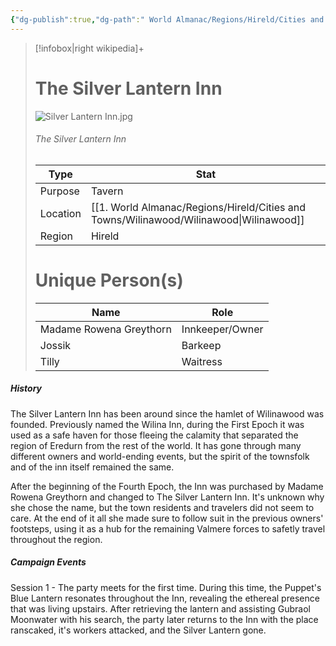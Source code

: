 ```yaml
---
{"dg-publish":true,"dg-path":" World Almanac/Regions/Hireld/Cities and Towns/Wilinawood/The Silver Lantern Inn.md","permalink":"/world-almanac/regions/hireld/cities-and-towns/wilinawood/the-silver-lantern-inn/"}
---
```



> [!infobox|right wikipedia]+
> # The Silver Lantern Inn
 > ![Silver Lantern Inn.jpg](/img/user/z_Assets/Locations/Silver%20Lantern%20Inn.jpg)
 > ###### The Silver Lantern Inn
> | Type |  Stat |
> | ---- | --- |
> | Purpose | Tavern |
> | Location | [[1. World Almanac/Regions/Hireld/Cities and Towns/Wilinawood/Wilinawood\|Wilinawood]] |
> | Region | Hireld |
> # Unique Person(s)
 >| Name|  Role |
> | ---- | --- |
> | Madame Rowena Greythorn | Innkeeper/Owner|
> | Jossik | Barkeep |
> | Tilly | Waitress |

##### History

The Silver Lantern Inn has been around since the hamlet of Wilinawood was founded. Previously named the Wilina Inn, during the First Epoch it was used as a safe haven for those fleeing the calamity that separated the region of Eredurn from the rest of the world. It has gone through many different owners and world-ending events, but the spirit of the townsfolk and of the inn itself remained the same.

After the beginning of the Fourth Epoch, the Inn was purchased by Madame Rowena Greythorn and changed to The Silver Lantern Inn. It's unknown why she chose the name, but the town residents and travelers did not seem to care. At the end of it all she made sure to follow suit in the previous owners' footsteps, using it as a hub  for the remaining Valmere forces to safetly travel throughout the region.


##### Campaign Events

Session 1 - The party meets for the first time. During this time, the Puppet's Blue Lantern resonates throughout the Inn, revealing the ethereal presence that was living upstairs. After retrieving the lantern and assisting Gubraol Moonwater with his search, the party later returns to the Inn with the place ranscaked, it's workers attacked, and the Silver Lantern gone.


